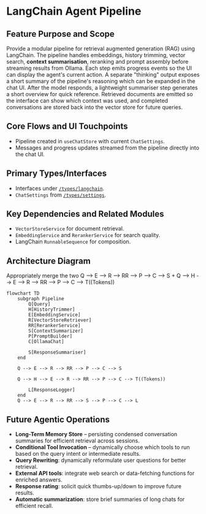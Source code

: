 # LangChain Agent Pipeline

## Feature Purpose and Scope


Provide a modular pipeline for retrieval augmented generation (RAG) using LangChain. The pipeline handles embeddings, history trimming, vector search, **context summarisation**, reranking and prompt assembly before streaming results from Ollama. Each step emits progress events so the UI can display the agent's current action. A separate "thinking" output exposes a short summary of the pipeline's reasoning which can be expanded in the chat UI. After the model responds, a lightweight summariser step generates a short overview for quick reference. Retrieved documents are emitted so the interface can show which context was used, and completed conversations are stored back into the vector store for future queries.



## Core Flows and UI Touchpoints

- Pipeline created in `useChatStore` with current `ChatSettings`.
- Messages and progress updates streamed from the pipeline directly into the chat UI.

## Primary Types/Interfaces

- Interfaces under [`/types/langchain`](../../types/langchain).
- `ChatSettings` from [`/types/settings`](../../types/settings).

## Key Dependencies and Related Modules

- `VectorStoreService` for document retrieval.
- `EmbeddingService` and `RerankerService` for search quality.
- LangChain `RunnableSequence` for composition.

## Architecture Diagram
  Appropriately merge the two Q --> E --> R --> RR --> P --> C --> S + Q --> H --> E --> R --> RR --> P --> C --> T((Tokens))
```mermaid
flowchart TD
    subgraph Pipeline
        Q[Query]
        H[HistoryTrimmer]
        E[EmbeddingService]
        R[VectorStoreRetriever]
        RR[RerankerService]
        S[ContextSummarizer]
        P[PromptBuilder]
        C[OllamaChat]

        S[ResponseSummariser]
    end
    
    Q --> E --> R --> RR --> P --> C --> S

    Q --> H --> E --> R --> RR --> P --> C --> T((Tokens))

        L[ResponseLogger]
    end
    Q --> E --> R --> RR --> S --> P --> C --> L

```

## Future Agentic Operations

- **Long-Term Memory Store** – persisting condensed conversation summaries for efficient retrieval across sessions.
- **Conditional Tool Invocation** – dynamically choose which tools to run based on the query intent or intermediate results.
- **Query Rewriting**: dynamically reformulate user questions for better retrieval.
- **External API tools**: integrate web search or data-fetching functions for enriched answers.
- **Response rating**: solicit quick thumbs-up/down to improve future results.
- **Automatic summarization**: store brief summaries of long chats for efficient recall.
